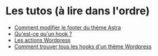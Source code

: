 # Les tutos (à lire dans l'ordre)
- [Comment modifier le footer du thème Astra](cours/modifier-footer-astra.md)
- [Qu'est-ce qu'un hook ?](cours/hook.md)
- [Les actions Wordpress](cours/actions-wp.md)
- [Comment trouver tous les hooks d'un thème Wordpress](cours/trouver-les-hooks.md)

